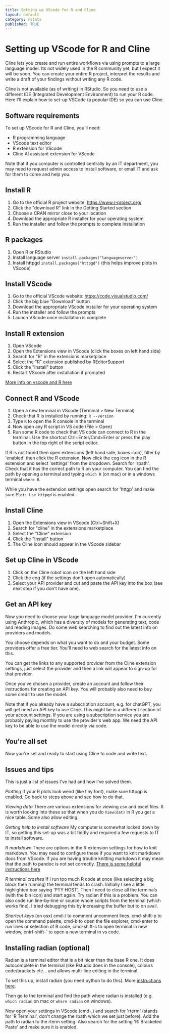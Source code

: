 ```yaml
---
title: Setting up VScode for R and Cline
layout: default
category: rstats
published: TRUE
---
```


# Setting up VScode for R and Cline

Cline lets you create and run entire workflows via using prompts to a large language model. Its not widely used in the R community yet, but I expect it will be soon. You can create your entire R project, interpret the results and write a draft of your findings without writing any R code. 

Cline is not available (as of writing) in RStudio. So you need to use a different IDE (Integrated Development Environment) to run your R code. Here I'll explain how to set-up VSCode (a popular IDE) so you can use Cline. 

## Software requirements

To set up VScode for R and Cline, you'll need:

- R programming language 
- VScode text editor
- R extension for VScode
- Cline AI assistant extension for VScode

Note that if you computer is controlled centrally by an IT department, you may need to request admin access to install software, or email IT and ask for them to come and help you. 

## Install R

1. Go to the official R project website: https://www.r-project.org/
2. Click the "download R" link in the Getting Started section
3. Choose a CRAN mirror close to your location 
4. Download the appropriate R installer for your operating system
5. Run the installer and follow the prompts to complete installation

## R packages

1. Open R or RStudio 
2. Install language server `install.packages("languageserver")`
3. Install httpgd `install.packages("httpgd")` (this helps improve plots in VScode)

## Install VScode

1. Go to the official VScode website: https://code.visualstudio.com/
2. Click the big blue "Download" button
3. Download the appropriate VScode installer for your operating system 
4. Run the installer and follow the prompts
5. Launch VScode once installation is complete

## Install R extension

1. Open VScode 
2. Open the Extensions view in VScode (click the boxes on left hand side)
3. Search for "R" in the extensions marketplace
4. Select the "R" extension published by REditorSupport
5. Click the "Install" button
6. Restart VScode after installation if prompted

[More info on vscode and R here](https://code.visualstudio.com/docs/languages/r)

## Connect R and VScode

1. Open a new terminal in VScode (Terminal > New Terminal)
2. Check that R is installed by running: `R --version`
3. Type `R` to open the R console in the terminal
4. Now open any R script in VS code (File > Open)
5. Run some R code to check that VS code can connect to R in the terminal. Use the shortcut Ctrl+Enter/Cmd+Enter or press the play button in the top right of the script editor.

If R is not found then open extensions (left hand side, boxes icon), filter by 'enabled' then click the R extension.
Now click the cog icon in the R extension and select 'settings' from the dropdown. 
Search for 'rpath'. Check that it has the correct path to R on your computer. 
You can find the path by opening a terminal and typing `which R` (on mac) or in a  windows terminal `where R`.

While you have the extension settings open search for 'httgp' and make sure  `Plot: Use Httpgd` is enabled. 

## Install Cline 

1. Open the Extensions view in VScode (Ctrl+Shift+X)
2. Search for "cline" in the extensions marketplace 
3. Select the "Cline" extension
4. Click the "Install" button
5. The Cline icon should appear in the VScode sidebar

## Set up Cline in VScode

1. Click on the Cline robot icon on the left hand side 
2. Click the cog (if the settings don't open automatically)
3. Select your API provider and cut and paste the API key into the box (see next step if you don't have one).

## Get an API key

Now you need to choose your large language model provider. I'm currently using Anthropic, which has a diversity of models for generating text, code and reading images. Do some web searching to find out the latest info on providers and models.

You choose depends on what you want to do and your budget. Some providers offer a free tier. You'll need to web search for the latest info on this. 

You can get the links to any supported provider from the Cline extension settings, just select the provider and then a link will appear to sign-up for that provider. 

Once you've chosen a provider, create an account and follow their instructions for creating an API key. You will probably also need to buy some credit to use the model. 

Note that if you already have a subscription account, e.g. for chatGPT, you will get need an API key to use Cline. This might be in a different section of your account settings. If you are using a subscription service you are probably paying monthly to use the provider's web app. We need the API key to be able to use the model directly via code. 

## You're all set

Now you're set and ready to start using Cline to code and write text. 

## Issues and tips

This is just a list of issues I've had and how I've solved them. 

*Plotting* If your R plots look weird (like tiny font), make sure httpgp is enabled. Go back to steps above and see how to do that. 

*Viewing data* There are various extensions for viewing csv and excel files. It is worth looking into these so that when you do `View(dat)` in R you get a nice table. Some also allow editing. 

*Getting help to install software* My computer is somewhat locked down by IT, so getting this set-up was a bit fiddly and required a few requests to IT to install software. 

*R markdown* There are options in the R extension settings for how to knit markdown. You may need to configure these if you want to knit markdown docs from VScode. If you are having trouble knitting markdown it may mean that the path to pandoc is not set correctly. [There is some helpful instructions here](https://stackoverflow.com/questions/60766646/need-help-assigning-global-settings-for-rstudios-pandoc-in-vscode-to-knit-pdf-d)

*R terminal crashes* If I run too much R code at once (like selecting a big block then running) the terminal tends to crash. Initially I see a little highlighted box saying 'PTY HOST'. Then I need to close all the terminals (with the bin icon) and start again. Try radian if this is a problem. You can also code run line-by-line or source whole scripts from the terminal (which works fine). I tried debugging this by increasing the buffer but to on avail. 

*Shortcut keys* (on osx) cmd-/ to comment uncomment lines. cmd-shift-p to open the command palette, cmd-b to open the file explorer, cmd-enter to run lines or selection of R code, cmd-shift-c to open terminal in new window, cntrl-shift-` to open a new terminal in vs code. 

## Installing radian (optional)

Radian is a terminal editor that is a bit nicer than the base R one. It does autocomplete in the terminal (like Rstudio does in the console), colours code/brackets etc... and allows multi-line editing in the terminal.

To set this up, install radian (you need python to do this). More [instructions here](https://github.com/randy3k/radian?tab=readme-ov-file).

Then go to the terminal and find the path where radian is installed (e.g. `which radian` on mac or `where radian` on windows). 

Now open your settings in VScode (cmd-,) and search for 'rterm' (stands for 'R Terminal', don't change the rpath which we set just before). Add the path to radian to the rterm setting. Also search for the setting 'R: Bracketed Paste' and make sure it is enabled.